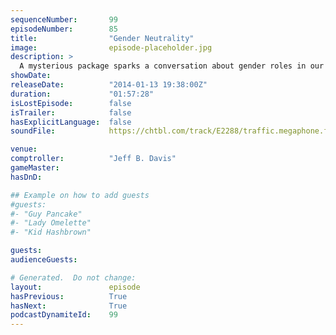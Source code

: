 ```yaml
---
sequenceNumber:       99
episodeNumber:        85
title:                "Gender Neutrality"
image:                episode-placeholder.jpg
description: >
  A mysterious package sparks a conversation about gender roles in our society; and upon colonizing the moon, is it even possible to raise children gender neutral? Later, Jeff shares kind of a f****d up story.
showDate:             
releaseDate:          "2014-01-13 19:38:00Z"
duration:             "01:57:28"
isLostEpisode:        false
isTrailer:            false
hasExplicitLanguage:  false
soundFile:            https://chtbl.com/track/E2288/traffic.megaphone.fm/STA9620222690.mp3?updated=1555716356

venue:                
comptroller:          "Jeff B. Davis"
gameMaster:           
hasDnD:               

## Example on how to add guests
#guests:
#- "Guy Pancake"
#- "Lady Omelette"
#- "Kid Hashbrown"

guests:
audienceGuests:

# Generated.  Do not change:
layout:               episode
hasPrevious:          True
hasNext:              True
podcastDynamiteId:    99
---
```

